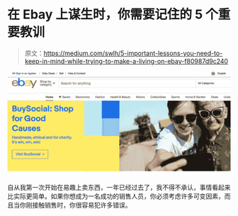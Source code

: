 # 在 Ebay 上谋生时，你需要记住的 5 个重要教训

> 原文：<https://medium.com/swlh/5-important-lessons-you-need-to-keep-in-mind-while-trying-to-make-a-living-on-ebay-f80987d9c240>

![](img/0022ba956ab6c8562d751f35f58a9217.png)

自从我第一次开始在易趣上卖东西，一年已经过去了，我不得不承认，事情看起来比实际更简单。如果你想成为一名成功的销售人员，你必须考虑许多可变因素，而且当你刚接触销售时，你很容易犯许多错误。